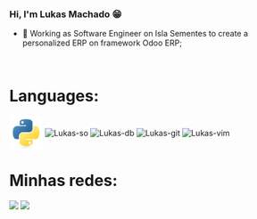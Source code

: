 
### Hi, I'm Lukas Machado 😁

- 🔭 Working as Software Engineer on Isla Sementes to create a personalized ERP on framework Odoo ERP;
<br>
<div style="display: inline_block">
      <h1>Languages:</h1>
      <img align="center" alt="Lukas-Python" height="60" width="60" src="https://raw.githubusercontent.com/devicons/devicon/master/icons/python/python-original.svg">
      <img align="center" alt="Lukas-so" height="60" width="60" src="https://cdn.jsdelivr.net/gh/devicons/devicon/icons/linux/linux-original.svg"/>
      <img align="center" alt="Lukas-db" height="60" width="60" src="https://cdn.jsdelivr.net/gh/devicons/devicon/icons/postgresql/postgresql-original-wordmark.svg"/>
      <img align="center" alt="Lukas-git" height="60" width="60" src="https://cdn.jsdelivr.net/gh/devicons/devicon/icons/bitbucket/bitbucket-original-wordmark.svg">
      <img align="center" alt="Lukas-vim" height="60" width="60" src="https://cdn.jsdelivr.net/gh/devicons/devicon/icons/vim/vim-original.svg">

              
</div>
<div>
    <h1>Minhas redes:</h1>
    <a href = "mailto:lukasmachado.developer@gmail.com"><img src="https://img.shields.io/badge/-Gmail-%23333?style=for-the-badge&logo=gmail&logoColor=white" target="_blank"></a>
  <a href="https://www.linkedin.com/in/lukas-silva-machado-51110715a" target="_blank"><img src="https://img.shields.io/badge/-LinkedIn-%230077B5?style=for-the-badge&logo=linkedin&logoColor=white" target="_blank"></a>
</div>
